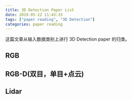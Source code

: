 ```yaml
---
title: 3D Detection Paper List
date: 2019-05-22 11:43:33
tags: ["paper reading", "3D Detection"]
categories: paper reading
---
```


这篇文章从输入数据类别上进行 3D Detection paper 的归类。
## RGB
## RGB-D(双目，单目+点云)
## Lidar